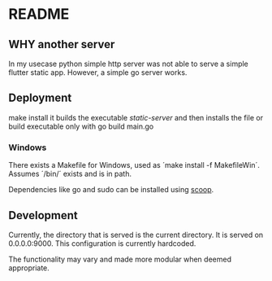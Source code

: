 # README
## WHY another server
In my usecase python simple http server was not able to serve a simple flutter static app. However, a simple go server works.

## Deployment
make install
it builds the executable _static-server_ and then installs the file
or build executable only with go build main.go

### Windows
There exists a Makefile for Windows, used as ´make install -f MakefileWin´.
Assumes ´/bin/´ exists and is in path.

Dependencies like go and sudo can be installed using [scoop](http://scoop.sh).

## Development
Currently, the directory that is served is the current directory. It is served on 0.0.0.0:9000. This configuration is currently hardcoded.

The functionality may vary and made more modular when deemed appropriate. 
